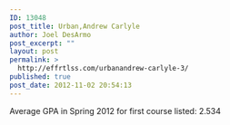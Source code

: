 ```yaml
---
ID: 13048
post_title: Urban,Andrew Carlyle
author: Joel DesArmo
post_excerpt: ""
layout: post
permalink: >
  http://effrtlss.com/urbanandrew-carlyle-3/
published: true
post_date: 2012-11-02 20:54:13
---
```

<p>Average GPA in Spring 2012 for first course listed: 2.534</p>
